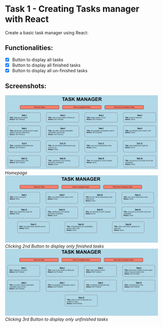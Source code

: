# Task 1 - Creating Tasks manager with React

Create a basic task manager using React:

## Functionalities:

- [x] Button to display all tasks
- [x] Button to display all finished tasks
- [x] Button to display all un-finished tasks

## Screenshots:

!['homepage'](11.PNG)  
_Homepage_  
!['completed'](12.PNG)  
_Clicking 2nd Button to display only finished tasks_  
!['unfinised'](13.PNG)  
_Clicking 3rd Button to display only unfinished tasks_
